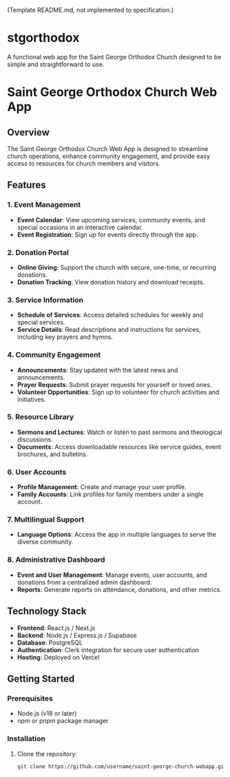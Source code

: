 (Template README.md, not implemented to specification.)

# stgorthodox
A functional web app for the Saint George Orthodox Church designed to be simple and straightforward to use.

# Saint George Orthodox Church Web App  

## Overview  
The Saint George Orthodox Church Web App is designed to streamline church operations, enhance community engagement, and provide easy access to resources for church members and visitors.  

## Features  

### **1. Event Management**  
- **Event Calendar**: View upcoming services, community events, and special occasions in an interactive calendar.  
- **Event Registration**: Sign up for events directly through the app.  

### **2. Donation Portal**  
- **Online Giving**: Support the church with secure, one-time, or recurring donations.  
- **Donation Tracking**: View donation history and download receipts.  

### **3. Service Information**  
- **Schedule of Services**: Access detailed schedules for weekly and special services.  
- **Service Details**: Read descriptions and instructions for services, including key prayers and hymns.  

### **4. Community Engagement**  
- **Announcements**: Stay updated with the latest news and announcements.  
- **Prayer Requests**: Submit prayer requests for yourself or loved ones.  
- **Volunteer Opportunities**: Sign up to volunteer for church activities and initiatives.  

### **5. Resource Library**  
- **Sermons and Lectures**: Watch or listen to past sermons and theological discussions.  
- **Documents**: Access downloadable resources like service guides, event brochures, and bulletins.  

### **6. User Accounts**  
- **Profile Management**: Create and manage your user profile.  
- **Family Accounts**: Link profiles for family members under a single account.  

### **7. Multilingual Support**  
- **Language Options**: Access the app in multiple languages to serve the diverse community.  

### **8. Administrative Dashboard**  
- **Event and User Management**: Manage events, user accounts, and donations from a centralized admin dashboard.  
- **Reports**: Generate reports on attendance, donations, and other metrics.  

## Technology Stack  
- **Frontend**: React.js / Next.js  
- **Backend**: Node.js / Express.js / Supabase  
- **Database**: PostgreSQL  
- **Authentication**: Clerk integration for secure user authentication  
- **Hosting**: Deployed on Vercel  

## Getting Started  

### **Prerequisites**  
- Node.js (v18 or later)  
- npm or pnpm package manager  

### **Installation**  
1. Clone the repository:  
   ```bash  
   git clone https://github.com/username/saint-george-church-webapp.git  
